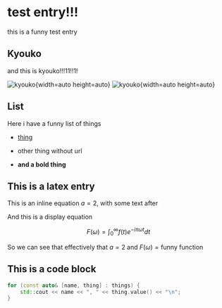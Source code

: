 # test entry!!!
this is a funny test entry

## Kyouko
and this is kyouko!!!11!!1!

![kyouko](%%DIR%%/kyouko_pc.png "Kyouko 1"){width=auto height=auto}
![kyouko](%%DIR%%/kyouko_pc.png "Kyouko 2"){width=auto height=auto}

## List
Here i have a funny list of things

- [thing](https://thing.com)

- other thing without url

- **and a bold thing**

## This is a latex entry
This is an inline equation $a = 2$, with some text after

And this is a display equation

$$F(\omega) = \int_{0}^{\infty} f(t)e^{-i \pi \omega t} dt$$

So we can see that effectively that $a = 2$ and $F(\omega) = \text{funny function}$

## This is a code block
```cpp
for (const auto& [name, thing] : things) {
    std::cout << name << ", " << thing.value() << "\n";
}
```
